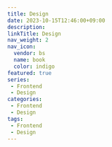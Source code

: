 ```yaml
---
title: Design
date: 2023-10-15T12:46:00+09:00
description: 
linkTitle: Design
nav_weight: 2
nav_icon:
  vendor: bs
  name: book
  color: indigo
featured: true
series:  
 - Frontend
 - Design
categories:
 - Frontend 
 - Design
tags:
 - Frontend
 - Design
---
```

